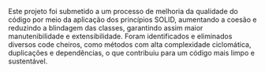 Este projeto foi submetido a um processo de melhoria da qualidade do código por meio da aplicação dos princípios SOLID, aumentando a coesão e reduzindo a blindagem das classes, garantindo assim maior manutenibilidade e extensibilidade.
Foram identificados e eliminados diversos code cheiros, como métodos com alta complexidade ciclomática, duplicações e dependências, o que contribuiu para um código mais limpo e sustentável.
